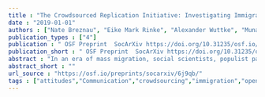 ```yaml
---
title : "The Crowdsourced Replication Initiative: Investigating Immigration and Social Policy Preferences. Executive Report"
date : "2019-01-01"
authors : ["Nate Breznau", "Eike Mark Rinke", "Alexander Wuttke", "Muna Adem", "Jule Adriaans", "Amalia Alvarez-Benjumea", "Henrik Kenneth Andersen", "Daniel Auer", "Flavio Azevedo", "Oke Bahnsen", "Dave Balzer", "Gerrit Bauer", "Paul Bauer", "Markus Baumann", "Sharon Baute", "Verena Benoit", "Carl Berning", "Julian Bernauer", "Anna Berthold", "Felix Bethke", "Thomas Biegert", "Katharina Blinzler", "Johannes Blumenberg", "Thijs Bol", "Licia Bobzien", "Andrea Bohman", "Amie Bostic", "Zuzanna Brzozowska", "Katharina Burgdorf", "Kaspar Burger", "Kathrin Busch", "Juan Carlos Castillo", "Nathan Chan", "Pablo Christmann", "Roxanne Connelly", "Christian S. Czymara", "Elena Damian", "Achim Edelmann", "Alejandro Ecker", "Maureen A. Eger", "Simon Ellerbrock", "Anna Forke", "Andrea Forster", "Konstantin Gavras", "Vernon Gayle", "Chris Gaasendam", "Theresa Gessler", "Timo Gnambs", "Amelie Godefroidt", "Alexander Greinert", "Martin Gross", "Max Gromping", "Stefan Gruber", "Tobias Gummer", "Andreas Hadjar", "Jan Paul Heisig", "Sebastian Hellmeier", "Stefanie Heyne", "Magdalena Hirsch", "Mikael Hjerm", "Oshrat Hochman", "Jan H. Hoffler", "Andreas Hovermann", "Nora Huth", "Sophia Hunger", "Christian Hunkler", "Zsofia Ignacz", "Laura Jacobs", "Jannes Jacobsen", "Bastian Jaeger", "Sebastian Jungkunz", "Nils Jungmann", "Mathias Kauff", "Manuel Kleinert", "Julia Klinger", "Jan-Philipp Kolb", "Marta Kolczynska", "John Kuk", "Katharina Kunissen", "Dafina Kurti", "Philipp M. Lersch", "Lea-Maria Lobel", "Philipp Lutscher", "Matthias Mader", "Joan Madia", "Natalia Malancu", "Luis Maldonado", "Helge Marahrens", "Nicole Martin", "Paul Martinez", "Jochen Mayerl", "Oscar Jose Mayorga", "Patricia McManus", "Cecil Meeusen", "Daniel Meierrieks", "Jonathan Mellon", "Friedolin Merhout", "Samuel Merk", "Daniel Meyer", "Leticia Micheli", "Jonathan Mijs", "Cristobal Moya", "Marcel Neunhoeffer", "Daniel Nust", "Olav Nygard", "Fabian Ochsenfeld", "Gunnar Otte", "Anna Pechenkina", "Christopher Prosser", "Louis Raes", "Kevin Ralston", "Miguel Ramos", "Arne Roets", "Jonathan Rogers", "Guido Ropers", "Robin Samuel", "Gregor Sand", "Ariela Schachter", "Merlin Schaeffer", "David Schieferdecker", "Elmar Schlueter", "Katja Schmidt", "Regine Schmidt", "Alexander Schmidt-Catran", "Claudia Schmiedeberg", "Jurgen Schneider", "Martijn Schoonvelde", "Julia Schulte-Cloos", "Sandy Schumann", "Reinhard Schunck", "Jurgen Schupp", "Julian Seuring", "Henning Silber", "Willem Sleegers", "Nico Sonntag", "Alexander Staudt", "Nadia Steiber", "Nils Steiner", "Sebastian Sternberg", "Dieter Stiers", "Erich Striessnig", "Dragana Stojmenovska", "Nora Storz", "Anne-Kathrin Stroppe", "Janna Teltemann", "Andrey Tibajev", "Brian B. Tung", "Giacomo Vagni", "Jasper Van Assche", "Meta {\noopsortlindenvan der Linden}", "Jolanda {\noopsortnollvan der Noll}", "Arno Van Hootegem", "Stefan Vogtenhuber", "Fieke M. A. Wagemans", "Kyle Wagner", "Nadja Wehl", "Hannah Werner", "Brenton M. Wiernik", "Fabian Winter", "Christof Wolf", "Yuki Yamada", "Bjorn Zakula", "Conrad Ziller", "Stefan Zins", "Nan Zhang", "Tomasz Zoltak", "Hung H. V. Nguyen"]
publication_types : ["4"]
publication : " OSF Preprint  SocArXiv https://doi.org/10.31235/osf.io/6j9qb"
publication_short : " OSF Preprint  SocArXiv https://doi.org/10.31235/osf.io/6j9qb"
abstract : "In an era of mass migration, social scientists, populist parties and social movements raise concerns over the future of immigration-destination societies. What impacts does this have on policy and social solidarity? Comparative cross-national research, relying mostly on secondary data, has findings in different directions. There is a threat of selective model reporting and lack of replicability. The heterogeneity of countries obscures attempts to clearly define data-generating models. P-hacking and HARKing lurk among standard research practices in this area. This project employs crowdsourcing to address these issues. It draws on replication, deliberation, meta-analysis and harnessing the power of many minds at once. The Crowdsourced Replication Initiative carries two main goals, (a) to better investigate the linkage between immigration and social policy preferences across countries, and (b) to develop crowdsourcing as a social science method. The Executive Report provides short reviews of the area of social policy preferences and immigration, and the methods and impetus behind crowdsourcing plus a description of the entire project. Three main areas of findings will appear in three papers, that are registered as PAPs or in process."
abstract_short : ""
url_source : "https://osf.io/preprints/socarxiv/6j9qb/"
tags : ["attitudes","Communication","crowdsourcing","immigration","open science","Political Science","replication","Social and Behavioral Sciences","Social Statistics","Sociology"]
---
```


